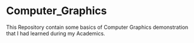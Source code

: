 # Computer_Graphics
This Repository contain some basics of Computer Graphics demonstration that I had learned during my Academics.
